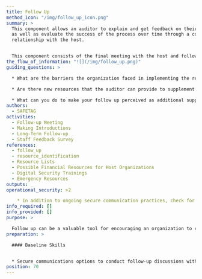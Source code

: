 ```yaml
---
title: Follow Up
method_icon: "/img/follow_up_icon.png"
summary: >
  This component allows an auditor to explain and get feedback on their report
  as well as evaluate the success of the process over time through a continued
  relationship with the host.


  This component consists of the final meeting with the host and following up with them after a period of a few months to see if they need further assistance, are willing to share their experience working with any of the recommended resources, or as new resources are identified.
the_flow_of_information: "![](/img/follow_up.png)"
guiding_questions: >

  * What are the barriers the organization faced in implementing the recommended risk mitigation plan?

  * Are there new resources that the auditor can provide to supplement the original audit?

  * What can you do to make your follow up perceived as additional support instead of as an evaluation of their success?
authors:
  - SAFETAG
activities:
  - Follow-up Meeting
  - Making Introductions
  - Long-Term Follow-up
  - Staff Feedback Survey
references:
  - follow_up
  - resource_identification
  - Resource Lists
  - Possible Financial Resources for Host Organizations
  - Digital Security Trainings
  - Emergency Resources
outputs: _
operational_security: >2

    * In addition to ongoing secure communication practices, check for any changes in keys or other authentication changes. If these occur re-verify this information using out of band means.
info_required: []
info_provided: []
purpose: >

  Follow up can be a valuable tool for encouraging an organization to continue their digital security process. But, follow up needs to be desired by an organization and achievable for the auditor. As such, follow up must be minimally intrusive on both the auditor and the host's time.
preparation: >

  #### Baseline Skills


  * Secure communications options to conduct follow-up discussions with organization
position: 70
---
```

